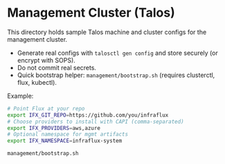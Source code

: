 # Management Cluster (Talos)

This directory holds sample Talos machine and cluster configs for the management cluster.

- Generate real configs with `talosctl gen config` and store securely (or encrypt with SOPS).
- Do not commit real secrets.
- Quick bootstrap helper: `management/bootstrap.sh` (requires clusterctl, flux, kubectl).

Example:

```bash
# Point Flux at your repo
export IFX_GIT_REPO=https://github.com/you/infraflux
# Choose providers to install with CAPI (comma-separated)
export IFX_PROVIDERS=aws,azure
# Optional namespace for mgmt artifacts
export IFX_NAMESPACE=infraflux-system

management/bootstrap.sh
```
